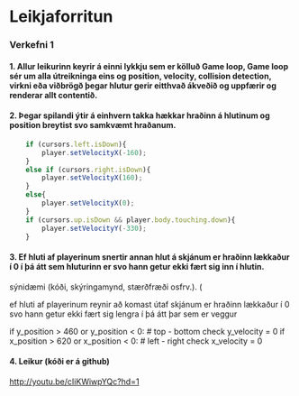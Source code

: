 # Leikjaforritun

### Verkefni 1

#### 1. Allur leikurinn keyrir á einni lykkju sem er kölluð Game loop, Game loop sér um alla útreikninga eins og position, velocity, collision detection, virkni eða viðbrögð þegar hlutur gerir eitthvað ákveðið og uppfærir og renderar allt contentið.

#### 2. Þegar spilandi ýtir á einhvern takka hækkar hraðinn á hlutinum og position breytist svo samkvæmt hraðanum.
```javascript
    if (cursors.left.isDown){
        player.setVelocityX(-160);
    }
    else if (cursors.right.isDown){
        player.setVelocityX(160);
    }
    else{
        player.setVelocityX(0);
    }
    if (cursors.up.isDown && player.body.touching.down){
        player.setVelocityY(-330);
    }
```

#### 3. Ef hluti af playerinum snertir annan hlut á skjánum er hraðinn lækkaður í 0 í þá átt sem hluturinn er svo hann getur ekki fært sig inn í hlutin.
sýnidæmi (kóði, skýringamynd, stærðfræði osfrv.). (

ef hluti af playerinum reynir að komast útaf skjánum er hraðinn lækkaður í 0 svo hann getur ekki fært sig lengra í þá átt þar sem er veggur

if y_position > 460 or y_position < 0:  # top - bottom check
        y_velocity = 0
    if x_position > 620 or x_position < 0:  # left - right check
        x_velocity = 0

#### 4. Leikur (kóði er á github)
http://youtu.be/cIiKWiwpYQc?hd=1

